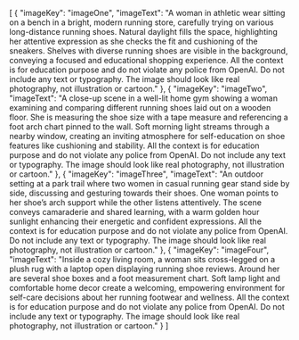 [
  {
    "imageKey": "imageOne",
    "imageText": "A woman in athletic wear sitting on a bench in a bright, modern running store, carefully trying on various long-distance running shoes. Natural daylight fills the space, highlighting her attentive expression as she checks the fit and cushioning of the sneakers. Shelves with diverse running shoes are visible in the background, conveying a focused and educational shopping experience. All the context is for education purpose and do not violate any police from OpenAI. Do not include any text or typography. The image should look like real photography, not illustration or cartoon."
  },
  {
    "imageKey": "imageTwo",
    "imageText": "A close-up scene in a well-lit home gym showing a woman examining and comparing different running shoes laid out on a wooden floor. She is measuring the shoe size with a tape measure and referencing a foot arch chart pinned to the wall. Soft morning light streams through a nearby window, creating an inviting atmosphere for self-education on shoe features like cushioning and stability. All the context is for education purpose and do not violate any police from OpenAI. Do not include any text or typography. The image should look like real photography, not illustration or cartoon."
  },
  {
    "imageKey": "imageThree",
    "imageText": "An outdoor setting at a park trail where two women in casual running gear stand side by side, discussing and gesturing towards their shoes. One woman points to her shoe’s arch support while the other listens attentively. The scene conveys camaraderie and shared learning, with a warm golden hour sunlight enhancing their energetic and confident expressions. All the context is for education purpose and do not violate any police from OpenAI. Do not include any text or typography. The image should look like real photography, not illustration or cartoon."
  },
  {
    "imageKey": "imageFour",
    "imageText": "Inside a cozy living room, a woman sits cross-legged on a plush rug with a laptop open displaying running shoe reviews. Around her are several shoe boxes and a foot measurement chart. Soft lamp light and comfortable home decor create a welcoming, empowering environment for self-care decisions about her running footwear and wellness. All the context is for education purpose and do not violate any police from OpenAI. Do not include any text or typography. The image should look like real photography, not illustration or cartoon."
  }
]